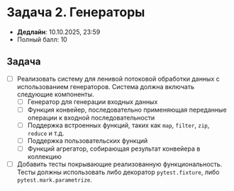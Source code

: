 # Задача 2. Генераторы

* **Дедлайн**: 10.10.2025, 23:59
* Полный балл: 10

## Задача

- [ ] Реализовать систему для ленивой потоковой обработки данных с использованием генераторов.
Система должна включать следующие компоненты.
  - [ ] Генератор для генерации входных данных
  - [ ] Функция конвейер, последовательно применяющая переданные операции к входной последовательности
  - [ ] Поддержка встроенных функций, таких как `map`, `filter`, `zip`, `reduce` и т.д.
  - [ ] Поддержка пользовательских функций
  - [ ] Функций агрегатор, собирающая результат конвейера в коллекцию
- [ ] Добавить тесты покрывающие реализованную функциональность. Тесты должны использовать либо декоратор `pytest.fixture`, либо `pytest.mark.parametrize`.
